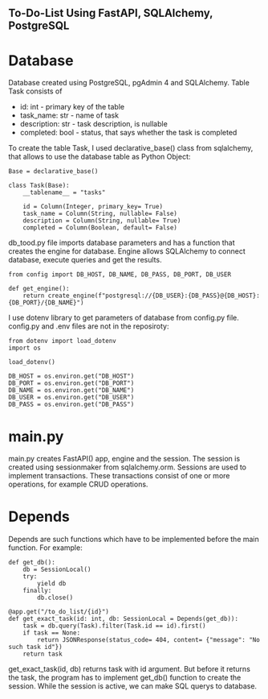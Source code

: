 ## To-Do-List Using FastAPI, SQLAlchemy, PostgreSQL 
# Database 
Database created using PostgreSQL, pgAdmin 4 and SQLAlchemy. 
Table Task consists of 
- id: int - primary key of the table
- task_name: str - name of task
- description: str - task description, is nullable
- completed: bool - status, that says whether the task is completed
  
To create the table Task, I used declarative_base() class from sqlalchemy, that allows to use the database table as Python Object:

```
Base = declarative_base()

class Task(Base):
    __tablename__ = "tasks"

    id = Column(Integer, primary_key= True)
    task_name = Column(String, nullable= False)
    description = Column(String, nullable= True)
    completed = Column(Boolean, default= False)
```

db_tood.py file imports database parameters and has a function that creates the engine for database. Engine allows SQLAlchemy to connect database, execute queries and get the results.
```
from config import DB_HOST, DB_NAME, DB_PASS, DB_PORT, DB_USER

def get_engine():
    return create_engine(f"postgresql://{DB_USER}:{DB_PASS}@{DB_HOST}:{DB_PORT}/{DB_NAME}")

```
I use dotenv library to get parameters of database from config.py file. config.py and .env files are not in the reposiroty:
```
from dotenv import load_dotenv
import os

load_dotenv()

DB_HOST = os.environ.get("DB_HOST")
DB_PORT = os.environ.get("DB_PORT")
DB_NAME = os.environ.get("DB_NAME")
DB_USER = os.environ.get("DB_USER")
DB_PASS = os.environ.get("DB_PASS")
```
# main.py
main.py creates FastAPI() app, engine and the session. The session is created using sessionmaker from sqlalchemy.orm.
Sessions are used to implement transactions. These transactions consist of one or more operations, for example CRUD operations.

# Depends
Depends are such functions which have to be implemented before the main function. For example:
```
def get_db():
    db = SessionLocal()
    try:
        yield db
    finally:
        db.close()

@app.get("/to_do_list/{id}")
def get_exact_task(id: int, db: SessionLocal = Depends(get_db)):
    task = db.query(Task).filter(Task.id == id).first()
    if task == None:
        return JSONResponse(status_code= 404, content= {"message": "No such task id"})
    return task
```
get_exact_task(id, db) returns task with id argument. But before it returns the task, the program has to implement get_db() function to create the session. While the session is active, we can make SQL querys to database.
